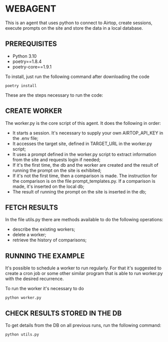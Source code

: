 # WEBAGENT

This is an agent that uses python to connect to Airtop, create sessions, execute prompts on the site and store the data in a local database.

## PREREQUISITES

- Python 3.10
- poetry==1.8.4
- poetry-core==1.9.1

To install, just run the following command after downloading the code

`poetry install`

These are the steps necessary to run the code:

## CREATE WORKER

The worker.py is the core script of this agent.
It does the following in order:
- It starts a session. It's necessary to supply your own AIRTOP_API_KEY in the .env file;
- It accesses the target site, defined in TARGET_URL in the worker.py script;
- It uses a prompt defined in the worker.py script to extract information from the site and requests login if needed;
- If it's the first time, the db and the worker are created and the result of running the prompt on the site is exhibited;
- If it's not the first time, then a comparison is made. The instruction for the comparison is on the file prompt_templates.py. If a comparison is made, it's inserted on the local db;
- The result of running the prompt on the site is inserted in the db;

## FETCH RESULTS

In the file utils.py there are methods available to do the following operations:

- describe the existing workers;
- delete a worker;
- retrieve the history of comparisons;

## RUNNING THE EXAMPLE

It's possible to schedule a worker to run regularly. For that it's suggested to create a cron job or some other similar program that is able to run worker.py with the desired recurrence.

To run the worker it's necessary to do

`python worker.py`

## CHECK RESULTS STORED IN THE DB

To get details from the DB on all previous runs, run the following command:

`python utils.py`
